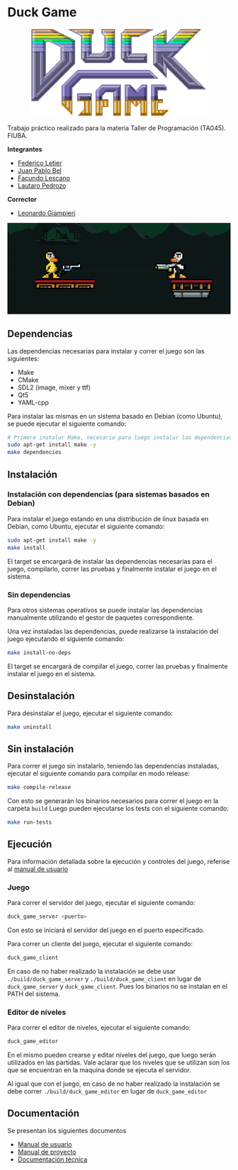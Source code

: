 # Duck Game

<p align="center">
  <img src="./client/data/logo.png" alt="Duck game logo" width="400">
</p>

Trabajo práctico realizado para la materia Taller de Programación (TA045). FIUBA.

**Integrantes**

- [Federico Letier](https://github.com/FedericoLetier)
- [Juan Pablo Bel](https://github.com/Juannbel)
- [Facundo Lescano](https://github.com/facundolescano0)
- [Lautaro Pedrozo](https://github.com/Lautarop03)

**Corrector**
- [Leonardo Giampieri](https://github.com/leogm99)

<p align="center">
  <img src="./docs/images/readme/banner.gif" alt="duck game gif" />
</p>


## Dependencias
Las dependencias necesarias para instalar y correr el juego son las siguientes:
- Make
- CMake
- SDL2 (image, mixer y ttf)
- Qt5
- YAML-cpp

Para instalar las mismas en un sistema basado en Debian (como Ubuntu), se puede ejecutar el siguiente comando:

```bash
# Primero instalar Make, necesario para luego instalar las dependencias y compilar
sudo apt-get install make -y
make dependencies
```

## Instalación
### Instalación con dependencias (para sistemas basados en Debian)
Para instalar el juego estando en una distribución de linux basada en Debian, como Ubuntu, ejecutar el siguiente comando:

```bash
sudo apt-get install make -y
make install
```
El target se encargará de instalar las dependencias necesarias para el juego, compilarlo, correr las pruebas y finalmente instalar el juego en el sistema.

### Sin dependencias
Para otros sistemas operativos se puede instalar las dependencias manualmente utilizando el gestor de paquetes correspondiente.

Una vez instaladas las dependencias, puede realizarse la instalación del juego ejecutando el siguiente comando:

```bash
make install-no-deps
```

El target se encargará de compilar el juego, correr las pruebas y finalmente instalar el juego en el sistema.

## Desinstalación
Para desinstalar el juego, ejecutar el siguiente comando:

```bash
make uninstall
```

## Sin instalación
Para correr el juego sin instalarlo, teniendo las dependencias instaladas, ejecutar el siguiente comando para compilar en modo release:

```bash
make compile-release
```
Con esto se generarán los binarios necesarios para correr el juego en la carpeta `build`
Luego pueden ejecutarse los tests con el siguiente comando:

```bash
make run-tests
```

## Ejecución

Para información detallada sobre la ejecución y controles del juego, referise al [manual de usuario](./docs/manual-usuario.md)

### Juego
Para correr el servidor del juego, ejecutar el siguiente comando:

```bash
duck_game_server <puerto>
```
Con esto se iniciará el servidor del juego en el puerto especificado.

Para correr un cliente del juego, ejecutar el siguiente comando:

```bash
duck_game_client
```

En caso de no haber realizado la instalación se debe usar `./build/duck_game_server` y `./build/duck_game_client` en lugar de `duck_game_server` y `duck_game_client`.
Pues los binarios no se instalan en el PATH del sistema.

### Editor de niveles
Para correr el editor de niveles, ejecutar el siguiente comando:

```bash
duck_game_editor
```
En el mismo pueden crearse y editar niveles del juego, que luego serán utilizados en las partidas.
Vale aclarar que los niveles que se utilizan son los que se encuentran en la maquina donde se ejecuta el servidor.

Al igual que con el juego, en caso de no haber realizado la instalación se debe correr `./build/duck_game_editor` en lugar de `duck_game_editor`

## Documentación

Se presentan los siguientes documentos
- [Manual de usuario](/docs/manual-usuario.md)
- [Manual de proyecto](/docs/manual-proyecto.md)
- [Documentación técnica](/docs/documentacion-tecnica.md)